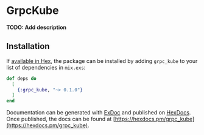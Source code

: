 # GrpcKube

**TODO: Add description**

## Installation

If [available in Hex](https://hex.pm/docs/publish), the package can be installed
by adding `grpc_kube` to your list of dependencies in `mix.exs`:

```elixir
def deps do
  [
    {:grpc_kube, "~> 0.1.0"}
  ]
end
```

Documentation can be generated with [ExDoc](https://github.com/elixir-lang/ex_doc)
and published on [HexDocs](https://hexdocs.pm). Once published, the docs can
be found at [https://hexdocs.pm/grpc_kube](https://hexdocs.pm/grpc_kube).

